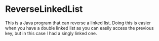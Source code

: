 # ReverseLinkedList
This is a Java program that can reverse a linked list. Doing this is easier when you have a double linked list as you can easily access the previous key, but in this case I had a singly linked one.
